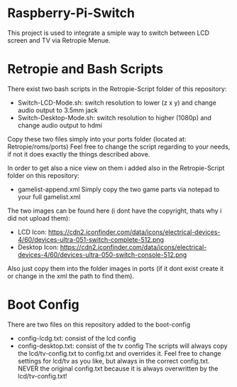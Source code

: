 # Raspberry-Pi-Switch
This project is used to integrate a smiple way to switch between LCD screen and TV via Retropie Menue.

# Retropie and Bash Scripts
There exist two bash scripts in the Retropie-Script folder of this repository:
* Switch-LCD-Mode.sh: switch resolution to lower (z x y) and change audio output to 3.5mm jack
* Switch-Desktop-Mode.sh: switch resolution to higher (1080p) and change audio output to hdmi

Copy these two files simply into your ports folder (located at: Retropie/roms/ports)
Feel free to change the script regarding to your needs, if not it does exactly the things described above.

In order to get also a nice view on them i added also in the Retropie-Script folder on this repository:
* gamelist-append.xml
Simply copy the two game parts via notepad to your full gamelist.xml

The two images can be found here (i dont have the copyright, thats why i did not upload them):
* LCD Icon: https://cdn2.iconfinder.com/data/icons/electrical-devices-4/60/devices-ultra-051-switch-complete-512.png
* Desktop Icon: https://cdn2.iconfinder.com/data/icons/electrical-devices-4/60/devices-ultra-050-switch-console-512.png

Also just copy them into the folder images in ports (if it dont exist create it or change in the xml the path to find them).

# Boot Config
There are two files on this repository added to the boot-config
* config-lcdg.txt: consist of the lcd config
* config-desktop.txt: consist of the tv config
The scripts will always copy the lcd/tv-config.txt to config.txt and overrides it.
Feel free to change settings for lcd/tv as you like, but always in the correct config.txt.
NEVER the original config.txt because it is always overwritten by the lcd/tv-config.txt!
